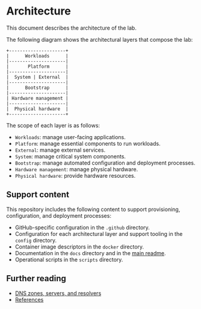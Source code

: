 # Architecture

This document describes the architecture of the lab.

The following diagram shows the architectural layers that compose the lab:

```text
+---------------------+
|      Workloads      |
|---------------------|
|       Platform      |
|---------------------|
|  System | External  |
|---------------------|
|      Bootstrap      |
|---------------------|
| Hardware management |
|---------------------|
|  Physical hardware  |
+---------------------+
```

The scope of each layer is as follows:

- `Workloads`: manage user-facing applications.
- `Platform`: manage essential components to run workloads.
- `External`: manage external services.
- `System`: manage critical system components.
- `Bootstrap`: manage automated configuration and deployment processes.
- `Hardware management`: manage physical hardware.
- `Physical hardware`: provide hardware resources.

## Support content

This repository includes the following content to support provisioning,
configuration, and deployment processes:

- GitHub-specific configuration in the `.github` directory.
- Configuration for each architectural layer and support tooling in the `config` directory.
- Container image descriptors in the `docker` directory.
- Documentation in the `docs` directory and in the [main readme](../../README.md).
- Operational scripts in the `scripts` directory.

## Further reading

- [DNS zones, servers, and resolvers](./dns-zones-servers-resolvers.md)
- [References](./references.md)
